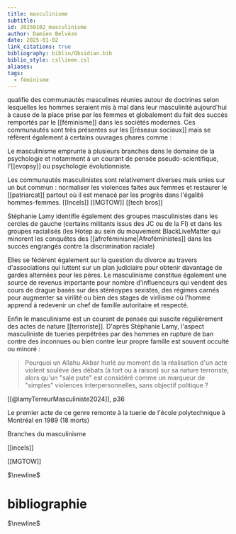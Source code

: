 ```yaml
---
title: masculinisme
subtitle: 
id: 20250102_masculinisme
author: Damien Belvèze
date: 2025-01-02
link_citations: true
bibliography: biblio/Obsidian.bib
biblio_style: csl\ieee.csl
aliases: 
tags:
  - féminisme
---
```

qualifie des communautés masculines réunies autour de doctrines selon lesquelles les hommes seraient mis à mal dans leur masculinité aujourd'hui à cause de la place prise par les femmes et globalement du fait des succès remportés par le [[féminisme]] dans les sociétés modernes. 
Ces communautés sont très présentes sur les [[réseaux sociaux]] mais se réfèrent également à certains ouvrages phares comme : 

Le masculinisme emprunte à plusieurs branches dans le domaine de la psychologie et notamment à un courant de pensée pseudo-scientifique, l'[[evopsy]] ou psychologie évolutionniste.

Les communautés masculinistes sont relativement diverses mais unies sur un but commun : normaliser les violences faites aux femmes et restaurer le [[patriarcat]] partout où il est menacé par les progrès dans l'égalité hommes-femmes. 
[[Incels]]
[[MGTOW]]
[[tech bros]]

Stéphanie Lamy identifie également des groupes masculinistes dans les cercles de gauche (certains militants issus des JC ou de la FI) et dans les groupes racialisés (les Hotep au sein du mouvement BlackLiveMatter qui minorent les conquêtes des [[afroféminisme|Afroféministes]] dans les succès engrangés contre la discrimination raciale)

Elles se fédèrent également sur la question du divorce au travers d'associations qui luttent sur un plan judiciaire pour obtenir davantage de gardes alternées pour les pères. 
Le masculinisme constitue également une source de revenus importante pour nombre d'influenceurs qui vendent des cours de drague basés sur des stéréoypes sexistes, des régimes carnés pour augmenter sa virilité ou bien des stages de virilisme où l'homme apprend à redevenir un chef de famille autoritaire et respecté. 

Enfin le masculinisme est un courant de pensée qui suscite régulièrement des actes de nature [[terroriste]]. 
D'après Stéphanie Lamy, l'aspect masculiniste de tueries perpétrées par des hommes en rupture de ban contre des inconnues ou bien contre leur propre famille est souvent occulté ou minoré : 

>Pourquoi un Allahu Akbar hurlé au moment de la réalisation d'un acte violent soulève des débats (à tort ou à raison) sur sa nature terroriste, alors qu'un "sale pute" est considéré comme un marqueur de "simples" violences interpersonnelles, sans objectif politique ?

[[@lamyTerreurMasculiniste2024]], p36

Le premier acte de ce genre remonte à la tuerie de l'école polytechnique à Montréal en 1989 (18 morts)

Branches du masculinisme

[[incels]]

[[MGTOW]]


$\newline$
# bibliographie
$\newline$






